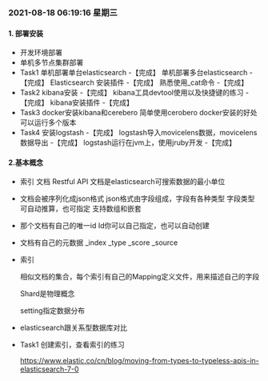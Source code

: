 ### 2021-08-18 06:19:16  星期三  

#### 1. 部署安装

- 开发环境部署
- 单机多节点集群部署
- Task1
  单机部署单台elasticsearch -【完成】
  单机部署多台elasticsearch -【完成】
  Elasticsearch 安装插件 -【完成】
  熟悉使用_cat命令 -【完成】
- Task2
  kibana安装 -【完成】
  kibana工具devtool使用以及快捷键的练习 -【完成】
  kibana安装插件 -【完成】
- Task3
  docker安装kibana和cerebero
  简单使用cerobero
  docker安装的好处可以运行多个版本
- Task4
  安装logstash -【完成】
  logstash导入movicelens数据，movicelens数据导出 -【完成】
  logstash运行在jvm上，使用jruby开发 -【完成】

#### 2.基本概念

- 索引 文档 Restful API
  文档是elasticsearch可搜索数据的最小单位

- 文档会被序列化成json格式
  json格式由字段组成，字段有各种类型
  字段类型可自动推算，也可指定
  支持数组和嵌套

- 那个文档有自己的唯一id
  Id你可以自己指定，也可以自动创建

- 文档有自己的元数据
  _index
  _type
  _score
  _source

- 索引

  相似文档的集合，每个索引有自己的Mapping定义文件，用来描述自己的字段

  Shard是物理概念

  setting指定数据分布

- elasticsearch跟关系型数据库对比

- Task1
  创建索引，查看索引的练习

  https://www.elastic.co/cn/blog/moving-from-types-to-typeless-apis-in-elasticsearch-7-0
